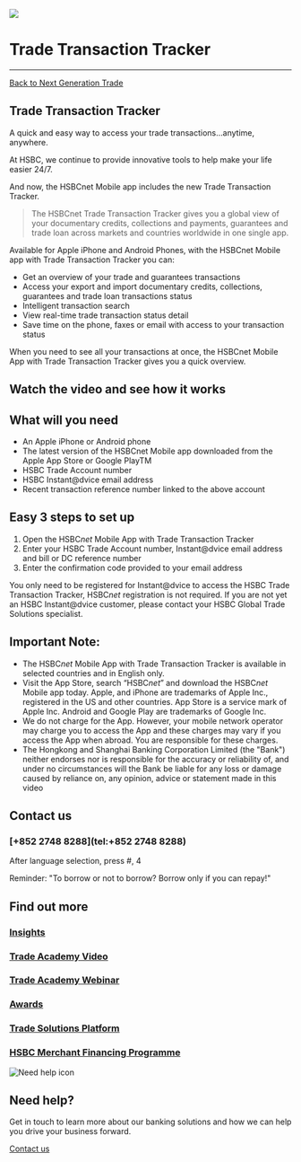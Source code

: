 ![ ](/-/media/media/hong-kong/images/campaigns/e-trade-academy-digitalisation-in-trade-1520x375.jpg?h=375&iar=0&w=1520&hash=1914543E5337D5D662DEF5A0B8B0B7FD " ")

# Trade Transaction Tracker

---

[Back to Next Generation Trade](/en-gb/campaigns/next-generation-trade)

## Trade Transaction Tracker

A quick and easy way to access your trade transactions…anytime, anywhere.

At HSBC, we continue to provide innovative tools to help make your life easier 24/7.

And now, the HSBCnet Mobile app includes the new Trade Transaction Tracker.

> The HSBCnet Trade Transaction Tracker gives you a global view of your documentary credits, collections and payments, guarantees and trade loan across markets and countries worldwide in one single app.

Available for Apple iPhone and Android Phones, with the HSBCnet Mobile app with Trade Transaction Tracker you can:

* Get an overview of your trade and guarantees transactions
* Access your export and import documentary credits, collections, guarantees and trade loan transactions status
* Intelligent transaction search
* View real-time trade transaction status detail
* Save time on the phone, faxes or email with access to your transaction status

When you need to see all your transactions at once, the HSBCnet Mobile App with Trade Transaction Tracker gives you a quick overview.

## Watch the video and see how it works

## What will you need

* An Apple iPhone or Android phone
* The latest version of the HSBCnet Mobile app downloaded from the Apple App Store or Google PlayTM
* HSBC Trade Account number
* HSBC Instant@dvice email address
* Recent transaction reference number linked to the above account

## Easy 3 steps to set up

1. Open the HSBC*net* Mobile App with Trade Transaction Tracker
2. Enter your HSBC Trade Account number, Instant@dvice email address and bill or DC reference number
3. Enter the confirmation code provided to your email address

You only need to be registered for Instant@dvice to access the HSBC Trade Transaction Tracker, HSBC*net* registration is not required. If you are not yet an HSBC Instant@dvice customer, please contact your HSBC Global Trade Solutions specialist.

## Important Note:

* The HSBC*net* Mobile App with Trade Transaction Tracker is available in selected countries and in English only.
* Visit the App Store, search “HSBC*net*” and download the HSBC*net* Mobile app today. Apple, and iPhone are trademarks of Apple Inc., registered in the US and other countries. App Store is a service mark of Apple Inc. Android and Google Play are trademarks of Google Inc.
* We do not charge for the App. However, your mobile network operator may charge you to access the App and these charges may vary if you access the App when abroad. You are responsible for these charges.
* The Hongkong and Shanghai Banking Corporation Limited (the "Bank") neither endorses nor is responsible for the accuracy or reliability of, and under no circumstances will the Bank be liable for any loss or damage caused by reliance on, any opinion, advice or statement made in this video

## Contact us

### [+852 2748 8288](tel:+852 2748 8288)

After language selection, press #, 4

Reminder: "To borrow or not to borrow? Borrow only if you can repay!"

## Find out more

### [Insights](/en-gb/campaigns/next-generation-trade/trade-insights)

### [Trade Academy Video](/en-gb/campaigns/next-generation-trade/trade-academy-video)

### [Trade Academy Webinar](/en-gb/campaigns/next-generation-trade/trade-workshop)

### [Awards](/en-gb/campaigns/next-generation-trade/awards)

### [Trade Solutions Platform](/en-gb/campaigns/next-generation-trade/hsbc-trade-solutions-platform)

### [HSBC Merchant Financing Programme](/en-gb/campaigns/next-generation-trade/hsbc-merchant-financing-programme)

![Need help icon](/-/media/media/common/images/contact-us-img.png?h=604&iar=0&w=768&hash=A5675187A2C4B175E0CA7B5AD27C3A66 "Need help icon")

## Need help?

Get in touch to learn more about our banking solutions and how we can help you drive your business forward.

[Contact us](/en-gb/arrange-a-call-back-general)